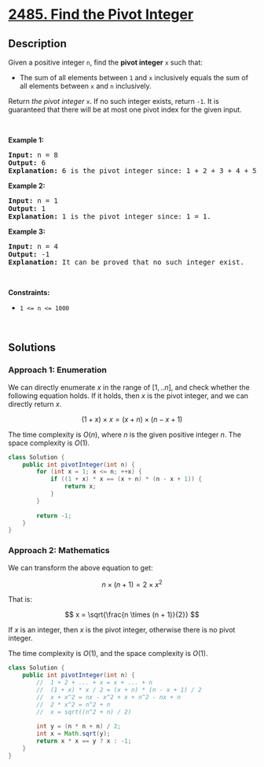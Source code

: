 # [2485. Find the Pivot Integer](https://leetcode.com/problems/find-the-pivot-integer)

## Description

<p>Given a positive integer <code>n</code>, find the <strong>pivot integer</strong> <code>x</code> such that:</p>

<ul>
    <li>The sum of all elements between <code>1</code> and <code>x</code> inclusively equals the sum of all elements between <code>x</code> and <code>n</code> inclusively.</li>
</ul>

<p>Return <em>the pivot integer </em><code>x</code>. If no such integer exists, return <code>-1</code>. It is guaranteed that there will be at most one pivot index for the given input.</p>
<p>&nbsp;</p>

<p><strong class="example">Example 1:</strong></p>
<pre>
<strong>Input:</strong> n = 8
<strong>Output:</strong> 6
<strong>Explanation:</strong> 6 is the pivot integer since: 1 + 2 + 3 + 4 + 5 + 6 = 6 + 7 + 8 = 21.
</pre>

<p><strong class="example">Example 2:</strong></p>
<pre>
<strong>Input:</strong> n = 1
<strong>Output:</strong> 1
<strong>Explanation:</strong> 1 is the pivot integer since: 1 = 1.
</pre>

<p><strong class="example">Example 3:</strong></p>
<pre>
<strong>Input:</strong> n = 4
<strong>Output:</strong> -1
<strong>Explanation:</strong> It can be proved that no such integer exist.
</pre>
<p>&nbsp;</p>

<p><strong>Constraints:</strong></p>
<ul>
    <li><code>1 &lt;= n &lt;= 1000</code></li>
</ul>
<p>&nbsp;</p>

## Solutions

### **Approach 1: Enumeration**

We can directly enumerate $x$ in the range of $[1,..n]$, and check whether the following equation holds. If it holds, then $x$ is the pivot integer, and we can directly return $x$.

$$
(1 + x) \times x = (x + n) \times (n - x + 1)
$$

The time complexity is $O(n)$, where $n$ is the given positive integer $n$. The space complexity is $O(1)$.

```java
class Solution {
    public int pivotInteger(int n) {
        for (int x = 1; x <= n; ++x) {
            if ((1 + x) * x == (x + n) * (n - x + 1)) {
                return x;
            }
        }
        
        return -1;
    }
}
```

### **Approach 2: Mathematics**

We can transform the above equation to get:

$$
n \times (n + 1) = 2 \times x^2
$$

That is:

$$
x = \sqrt{\frac{n \times (n + 1)}{2}}
$$

If $x$ is an integer, then $x$ is the pivot integer, otherwise there is no pivot integer.

The time complexity is $O(1)$, and the space complexity is $O(1)$.

```java
class Solution {
    public int pivotInteger(int n) {
        //  1 + 2 + ... + x = x + ... + n
        //  (1 + x) * x / 2 = (x + n) * (n - x + 1) / 2
        //  x + x^2 = nx - x^2 + x + n^2 - nx + n
        //  2 * x^2 = n^2 + n
        //  x = sqrt((n^2 + n) / 2)
        
        int y = (n * n + n) / 2;
        int x = Math.sqrt(y);
        return x * x == y ? x : -1;
    }
}
```

<!-- tabs:end -->